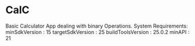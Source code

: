 # CalC
Basic Calculator App dealing with binary Operations.
System Requirements:
    minSdkVersion       : 15
    targetSdkVersion    : 25
    buildToolsVersion   : 25.0.2
    minAPI              : 21
